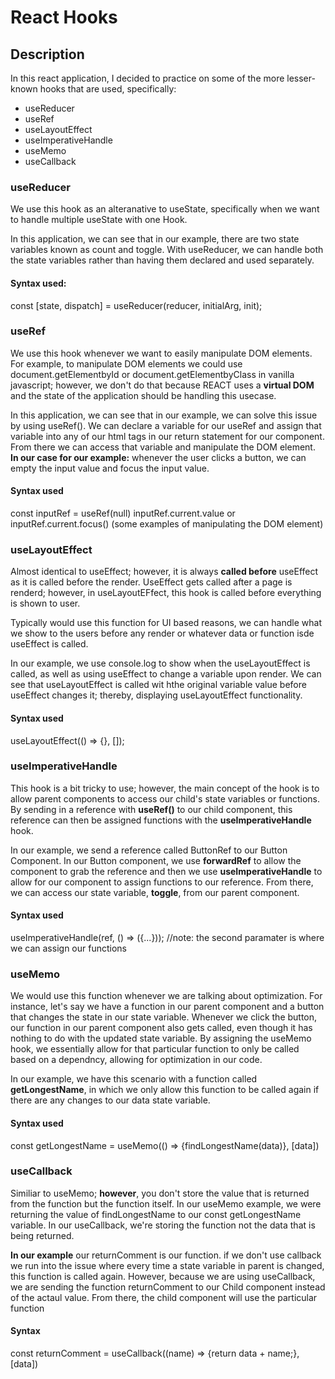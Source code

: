 # React Hooks
## Description
In this react application, I decided to practice on some of the more lesser-known hooks that are used, specifically:
- useReducer
- useRef
- useLayoutEffect
- useImperativeHandle
- useMemo
- useCallback

### useReducer
We use this hook as an alteranative to useState, specifically when we want to handle multiple useState with one Hook. 

In this application, we can see that in our example, there are two state variables known as count and toggle. With useReducer, we can handle both the state variables rather than having them declared and used separately.

#### Syntax used:
const [state, dispatch] = useReducer(reducer, initialArg, init);

### useRef
We use this hook whenever we want to easily manipulate DOM elements. For example, to manipulate DOM elements we could use document.getElementbyId or document.getElementbyClass in vanilla javascript; however, we don't do that because REACT uses a **virtual DOM** and the state of the application should be handling this usecase.

In this application, we can see that in our example, we can solve this issue by using useRef(). We can declare a variable for our useRef and assign that variable into any of our html tags in our return statement for our component. From there we can access that variable and manipulate the DOM element. **In our case for our example:** whenever the user clicks a button, we can empty the input value and focus the input value.

#### Syntax used
const inputRef = useRef(null)
inputRef.current.value or inputRef.current.focus() (some examples of manipulating the DOM element)

### useLayoutEffect
Almost identical to useEffect; however, it is always **called before** useEffect as it is called before the render. UseEffect gets called after a page is renderd; however, in useLayoutEFfect, this hook is called before everything is shown to user.

Typically would use this function for UI based reasons, we can handle what we show to the users before any render or whatever data or function isde useEffect is called.

In our example, we use console.log to show when the useLayoutEffect is called, as well as using useEffect to change a variable upon render. We can see that useLayoutEffect is called wit hthe original variable value before useEffect changes it; thereby, displaying useLayoutEffect functionality.

#### Syntax used
useLayoutEffect(() => {}, []);

### useImperativeHandle
This hook is a bit tricky to use; however, the main concept of the hook is to allow parent components to access our child's state variables or functions. By sending in a reference with **useRef()** to our child component, this reference can then be assigned functions with the **useImperativeHandle** hook. 

In our example, we send a reference called ButtonRef to our Button Component. In our Button component, we use **forwardRef** to allow the component to grab the reference and then we use **useImperativeHandle** to allow for our component to assign functions to our reference. From there, we can access our state variable, **toggle**, from our parent component.

#### Syntax used
useImperativeHandle(ref, () => ({...})); 
//note: the second paramater is where we can assign our functions 

### useMemo
We would use this function whenever we are talking about optimization. For instance, let's say we have a function in our parent component and a button that changes the state in our state variable. Whenever we click the button, our function in our parent component also gets called, even though it has nothing to do with the updated state variable. By assigning the useMemo hook, we essentially allow for that particular function to only be called based on a dependncy, allowing for optimization in our code.

In our example, we have this scenario with a function called **getLongestName**, in which we only allow this function to be called again if there are any changes to our data state variable.

#### Syntax used
const getLongestName = useMemo(() => {findLongestName(data)}, [data])

### useCallback
Similiar to useMemo; **however**, you don't store the value that is returned from the function but the function itself. In our useMemo example, we were returning the value of findLongestName to our const getLongestName variable. In our useCallback, we're storing the function not the data that is being returned.

**In our example** our returnComment is our function. if we don't use callback we run into the issue where every time a state variable in parent is changed, this function is called again. However, because we are using useCallback, we are sending the function returnComment to our Child component instead of the actaul value. From there, the child component will use the particular function

#### Syntax
const returnComment = useCallback((name) => {return data + name;}, [data])
